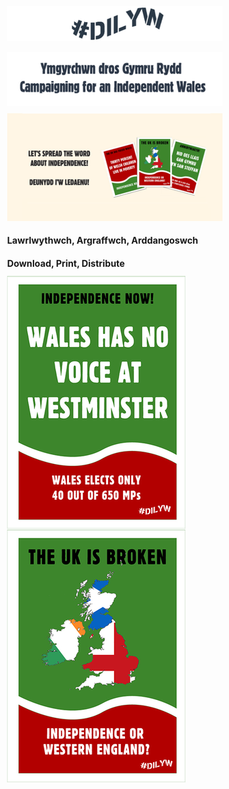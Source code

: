 # ![Header](DilywIcon.png)

![dilyw](HeaderTrans.png)

![dilyw](dilyw.png)

## Lawrlwythwch, Argraffwch, Arddangoswch
## Download, Print, Distribute

[![Alt Description](NoVoiceMini.jpg)](No-Voice.jpg) [![Alt Description](BrokenMini.jpg)](MapEng.jpg) 

